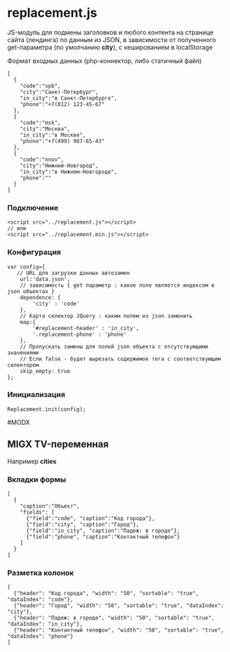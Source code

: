 # replacement.js

JS-модуль для подмены заголовков и любого контента на странице сайта (лендинга) по данным из JSON,
 в зависимости от полученного get-параметра (по умолчанию **city**),
с кешированием в localStorage

Формат входных данных (php-коннектор, либо статичный файл)
```
[
  {
    "code":"spb",
    "city":"Санкт-Петербург",
    "in_city":"в Санкт-Петербурге",
    "phone":"+7(812) 123-45-67"
  },
  {
    "code":"msk",
    "city":"Москва",
    "in_city":"в Москве",
    "phone":"+7(499) 987-65-43"
  },
  {
    "code":"nnov",
    "city":"Нижний-Новгород",
    "in_city":"в Нижнем-Новгороде",
    "phone":""
  }
]
```

### Подключение
```
<script src="../replacement.js"></script>
// или
<script src="../replacement.min.js"></script>
```

### Конфигурация
```
var config={
   // URL для загрузки данных автозамен
    url:'data.json',
    // зависимость { get параметр : какое поле является индексом в json объектах }
    dependence: {
        'city' : 'code'
    },
    // Карта селектор JQuery : каким полем из json заменить
    map:{
        '#replacement-header' : 'in_city',
        '.replacement-phone' : 'phone'
    },
    // Пропускать замены для полей json объекта с отсутствующими значениями
    // Если false - будет вырезать содержимое тега с соответствующим селектором
    skip_empty: true
};
```

### Инициализация
```
Replacement.init(config);
```

#MODX
## MIGX TV-переменная
Например **cities**

### Вкладки формы
```
[
  {
    "caption":"Объект",
    "fields": [
      {"field":"code", "caption":"Код города"},
      {"field":"city", "caption":"Город"},
      {"field":"in_city", "caption":"Падеж: в городе"},
      {"field":"phone", "caption":"Контактный телефон"}
    ]
  }
]
```

### Разметка колонок
```
[
  {"header": "Код города", "width": "50", "sortable": "true", "dataIndex": "code"},
  {"header": "Город", "width": "50", "sortable": "true", "dataIndex": "city"},
  {"header": "Падеж: в городе", "width": "50", "sortable": "true", "dataIndex": "in_city"},
  {"header": "Контактный телефон", "width": "50", "sortable": "true", "dataIndex": "phone"}
]
```

